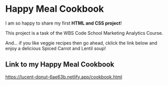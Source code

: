 # Happy Meal Cookbook

I am so happy to share my first **HTML and CSS project**! 

This project is a task of the WBS Code School Marketing Analytics Course. 

And... if you like veggie recipes then go ahead, cklick the link below and enjoy a delicious Spiced Carrot and Lentil soup!




## Link to my Happy Meal Cookbook

https://lucent-donut-6ae63b.netlify.app/cookbook.html
